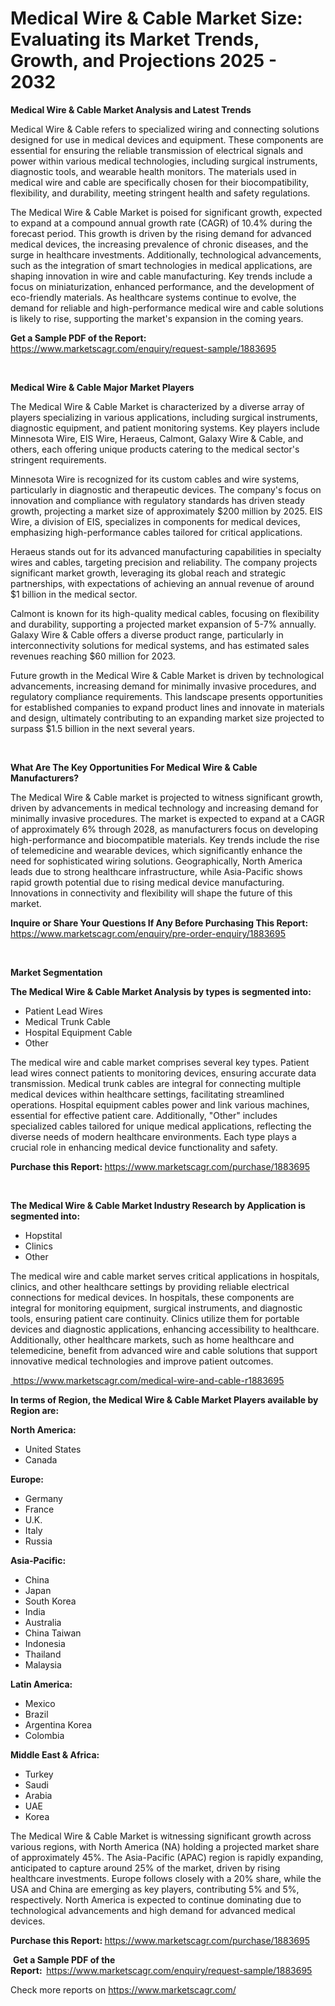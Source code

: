 <p><h1>Medical Wire & Cable Market Size: Evaluating its Market Trends, Growth, and Projections 2025 - 2032</h1></p><p><strong>Medical Wire & Cable Market Analysis and Latest Trends</strong></p>
<p><p>Medical Wire & Cable refers to specialized wiring and connecting solutions designed for use in medical devices and equipment. These components are essential for ensuring the reliable transmission of electrical signals and power within various medical technologies, including surgical instruments, diagnostic tools, and wearable health monitors. The materials used in medical wire and cable are specifically chosen for their biocompatibility, flexibility, and durability, meeting stringent health and safety regulations.</p><p>The Medical Wire & Cable Market is poised for significant growth, expected to expand at a compound annual growth rate (CAGR) of 10.4% during the forecast period. This growth is driven by the rising demand for advanced medical devices, the increasing prevalence of chronic diseases, and the surge in healthcare investments. Additionally, technological advancements, such as the integration of smart technologies in medical applications, are shaping innovation in wire and cable manufacturing. Key trends include a focus on miniaturization, enhanced performance, and the development of eco-friendly materials. As healthcare systems continue to evolve, the demand for reliable and high-performance medical wire and cable solutions is likely to rise, supporting the market's expansion in the coming years.</p></p>
<p><strong>Get a Sample PDF of the Report:&nbsp;</strong> <a href="https://www.marketscagr.com/enquiry/request-sample/1883695?utm_campaign=2653&utm_medium=2&utm_source=Github&utm_content=ia&utm_term=05032025&utm_id=medical-wire-cable">https://www.marketscagr.com/enquiry/request-sample/1883695</a></p>
<p>&nbsp;</p>
<p><strong>Medical Wire & Cable Major Market Players</strong></p>
<p><p>The Medical Wire & Cable Market is characterized by a diverse array of players specializing in various applications, including surgical instruments, diagnostic equipment, and patient monitoring systems. Key players include Minnesota Wire, EIS Wire, Heraeus, Calmont, Galaxy Wire & Cable, and others, each offering unique products catering to the medical sector's stringent requirements.</p><p>Minnesota Wire is recognized for its custom cables and wire systems, particularly in diagnostic and therapeutic devices. The company's focus on innovation and compliance with regulatory standards has driven steady growth, projecting a market size of approximately $200 million by 2025. EIS Wire, a division of EIS, specializes in components for medical devices, emphasizing high-performance cables tailored for critical applications.</p><p>Heraeus stands out for its advanced manufacturing capabilities in specialty wires and cables, targeting precision and reliability. The company projects significant market growth, leveraging its global reach and strategic partnerships, with expectations of achieving an annual revenue of around $1 billion in the medical sector.</p><p>Calmont is known for its high-quality medical cables, focusing on flexibility and durability, supporting a projected market expansion of 5-7% annually. Galaxy Wire & Cable offers a diverse product range, particularly in interconnectivity solutions for medical systems, and has estimated sales revenues reaching $60 million for 2023.</p><p>Future growth in the Medical Wire & Cable Market is driven by technological advancements, increasing demand for minimally invasive procedures, and regulatory compliance requirements. This landscape presents opportunities for established companies to expand product lines and innovate in materials and design, ultimately contributing to an expanding market size projected to surpass $1.5 billion in the next several years.</p></p>
<p>&nbsp;</p>
<p><strong>What Are The Key Opportunities For Medical Wire & Cable Manufacturers?</strong></p>
<p><p>The Medical Wire & Cable market is projected to witness significant growth, driven by advancements in medical technology and increasing demand for minimally invasive procedures. The market is expected to expand at a CAGR of approximately 6% through 2028, as manufacturers focus on developing high-performance and biocompatible materials. Key trends include the rise of telemedicine and wearable devices, which significantly enhance the need for sophisticated wiring solutions. Geographically, North America leads due to strong healthcare infrastructure, while Asia-Pacific shows rapid growth potential due to rising medical device manufacturing. Innovations in connectivity and flexibility will shape the future of this market.</p></p>
<p><strong>Inquire or Share Your Questions If Any Before Purchasing This Report:</strong> <a href="https://www.marketscagr.com/enquiry/pre-order-enquiry/1883695?utm_campaign=2653&utm_medium=2&utm_source=Github&utm_content=ia&utm_term=05032025&utm_id=medical-wire-cable">https://www.marketscagr.com/enquiry/pre-order-enquiry/1883695</a></p>
<p>&nbsp;</p>
<p><strong>Market Segmentation</strong></p>
<p><strong>The Medical Wire & Cable Market Analysis by types is segmented into:</strong></p>
<p><ul><li>Patient Lead Wires</li><li>Medical Trunk Cable</li><li>Hospital Equipment Cable</li><li>Other</li></ul></p>
<p><p>The medical wire and cable market comprises several key types. Patient lead wires connect patients to monitoring devices, ensuring accurate data transmission. Medical trunk cables are integral for connecting multiple medical devices within healthcare settings, facilitating streamlined operations. Hospital equipment cables power and link various machines, essential for effective patient care. Additionally, "Other" includes specialized cables tailored for unique medical applications, reflecting the diverse needs of modern healthcare environments. Each type plays a crucial role in enhancing medical device functionality and safety.</p></p>
<p><strong>Purchase this Report:&nbsp;</strong><a href="https://www.marketscagr.com/purchase/1883695?utm_campaign=2653&utm_medium=2&utm_source=Github&utm_content=ia&utm_term=05032025&utm_id=medical-wire-cable">https://www.marketscagr.com/purchase/1883695</a></p>
<p>&nbsp;</p>
<p><strong>The Medical Wire & Cable Market Industry Research by Application is segmented into:</strong></p>
<p><ul><li>Hopstital</li><li>Clinics</li><li>Other</li></ul></p>
<p><p>The medical wire and cable market serves critical applications in hospitals, clinics, and other healthcare settings by providing reliable electrical connections for medical devices. In hospitals, these components are integral for monitoring equipment, surgical instruments, and diagnostic tools, ensuring patient care continuity. Clinics utilize them for portable devices and diagnostic applications, enhancing accessibility to healthcare. Additionally, other healthcare markets, such as home healthcare and telemedicine, benefit from advanced wire and cable solutions that support innovative medical technologies and improve patient outcomes.</p></p>
<p><a href="https://www.marketscagr.com/medical-wire-and-cable-r1883695?utm_campaign=2653&utm_medium=2&utm_source=Github&utm_content=ia&utm_term=05032025&utm_id=medical-wire-cable">&nbsp;https://www.marketscagr.com/medical-wire-and-cable-r1883695</a></p>
<p><strong>In terms of Region, the Medical Wire & Cable Market Players available by Region are:</strong></p>
<p>
    <p> <strong> North America: </strong>
        <ul>
            <li>United States</li>
            <li>Canada</li>
        </ul>
        </p> 
    <p> <strong> Europe: </strong>
        <ul>
            <li>Germany</li>
            <li>France</li>
            <li>U.K.</li>
            <li>Italy</li>
            <li>Russia</li>
        </ul>
        </p> 
    <p> <strong> Asia-Pacific: </strong>
        <ul>
            <li>China</li>
            <li>Japan</li>
            <li>South Korea</li>
            <li>India</li>
            <li>Australia</li>
            <li>China Taiwan</li>
            <li>Indonesia</li>
            <li>Thailand</li>
            <li>Malaysia</li>
        </ul>
        </p> 
    <p> <strong> Latin America: </strong>
        <ul>
            <li>Mexico</li>
            <li>Brazil</li>
            <li>Argentina Korea</li>
            <li>Colombia</li>
        </ul>
        </p> 
    <p> <strong> Middle East & Africa: </strong>
        <ul>
            <li>Turkey</li>
            <li>Saudi</li>
            <li>Arabia</li>
            <li>UAE</li>
            <li>Korea</li>
        </ul>
    </p>
    </p>
<p><p>The Medical Wire & Cable Market is witnessing significant growth across various regions, with North America (NA) holding a projected market share of approximately 45%. The Asia-Pacific (APAC) region is rapidly expanding, anticipated to capture around 25% of the market, driven by rising healthcare investments. Europe follows closely with a 20% share, while the USA and China are emerging as key players, contributing 5% and 5%, respectively. North America is expected to continue dominating due to technological advancements and high demand for advanced medical devices.</p></p>
<p><strong>Purchase this Report: </strong><a href="https://www.marketscagr.com/purchase/1883695?utm_campaign=2653&utm_medium=2&utm_source=Github&utm_content=ia&utm_term=05032025&utm_id=medical-wire-cable">https://www.marketscagr.com/purchase/1883695</a></p>
<p>&nbsp;<strong>Get a Sample PDF of the Report:&nbsp;&nbsp;</strong><a href="https://www.marketscagr.com/enquiry/request-sample/1883695?utm_campaign=2653&utm_medium=2&utm_source=Github&utm_content=ia&utm_term=05032025&utm_id=medical-wire-cable">https://www.marketscagr.com/enquiry/request-sample/1883695</a></p>
<p><strong></strong></p>
<p>Check more reports on <a href="https://www.marketscagr.com/?utm_campaign=2653&utm_medium=2&utm_source=Github&utm_content=ia&utm_term=05032025&utm_id=medical-wire-cable">https://www.marketscagr.com/</a></p>